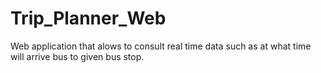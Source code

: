 # Trip_Planner_Web
Web application  that alows to consult real time data such as at what time will arrive bus to given bus stop.
